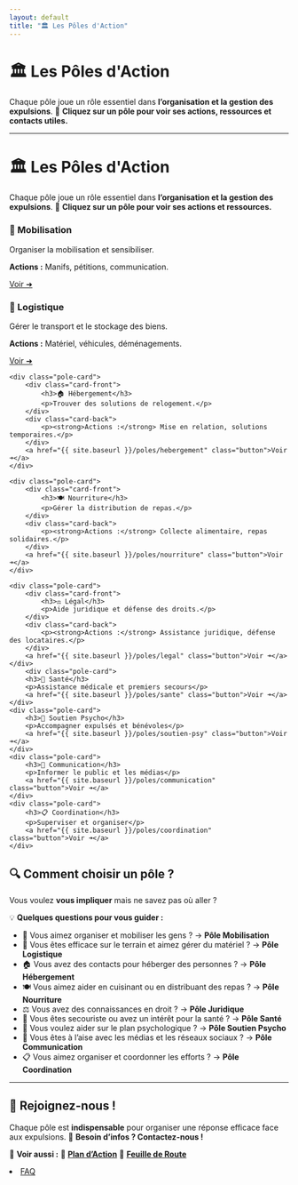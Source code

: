 ```yaml
---
layout: default
title: "🏛 Les Pôles d'Action"
---
```

# 🏛 Les Pôles d'Action

Chaque pôle joue un rôle essentiel dans **l’organisation et la gestion des expulsions**.
📌 **Cliquez sur un pôle pour voir ses actions, ressources et contacts utiles.**

---

# 🏛 Les Pôles d'Action

Chaque pôle joue un rôle essentiel dans **l’organisation et la gestion des expulsions**.
📌 **Cliquez sur un pôle pour voir ses actions et ressources.**

<div class="pole-grid">
    <div class="pole-card">
        <div class="card-front">
            <h3>📣 Mobilisation</h3>
            <p>Organiser la mobilisation et sensibiliser.</p>
        </div>
        <div class="card-back">
            <p><strong>Actions :</strong> Manifs, pétitions, communication.</p>
        </div>
        <a href="{{ site.baseurl }}/poles/mobilisation" class="button">Voir ➜</a>
    </div>
    <div class="pole-card">
        <div class="card-front">
            <h3>🚚 Logistique</h3>
            <p>Gérer le transport et le stockage des biens.</p>
        </div>
        <div class="card-back">
            <p><strong>Actions :</strong> Matériel, véhicules, déménagements.</p>
        </div>
        <a href="{{ site.baseurl }}/poles/logistique" class="button">Voir ➜</a>
    </div>

    <div class="pole-card">
        <div class="card-front">
            <h3>🏠 Hébergement</h3>
            <p>Trouver des solutions de relogement.</p>
        </div>
        <div class="card-back">
            <p><strong>Actions :</strong> Mise en relation, solutions temporaires.</p>
        </div>
        <a href="{{ site.baseurl }}/poles/hebergement" class="button">Voir ➜</a>
    </div>

    <div class="pole-card">
        <div class="card-front">
            <h3>🍽️ Nourriture</h3>
            <p>Gérer la distribution de repas.</p>
        </div>
        <div class="card-back">
            <p><strong>Actions :</strong> Collecte alimentaire, repas solidaires.</p>
        </div>
        <a href="{{ site.baseurl }}/poles/nourriture" class="button">Voir ➜</a>
    </div>

    <div class="pole-card">
        <div class="card-front">
            <h3>⚖️ Légal</h3>
            <p>Aide juridique et défense des droits.</p>
        </div>
        <div class="card-back">
            <p><strong>Actions :</strong> Assistance juridique, défense des locataires.</p>
        </div>
        <a href="{{ site.baseurl }}/poles/legal" class="button">Voir ➜</a>
    </div>
        <div class="pole-card">
        <h3>🏥 Santé</h3>
        <p>Assistance médicale et premiers secours</p>
        <a href="{{ site.baseurl }}/poles/sante" class="button">Voir ➜</a>
    </div>
    <div class="pole-card">
        <h3>💙 Soutien Psycho</h3>
        <p>Accompagner expulsés et bénévoles</p>
        <a href="{{ site.baseurl }}/poles/soutien-psy" class="button">Voir ➜</a>
    </div>
    <div class="pole-card">
        <h3>📢 Communication</h3>
        <p>Informer le public et les médias</p>
        <a href="{{ site.baseurl }}/poles/communication" class="button">Voir ➜</a>
    </div>
    <div class="pole-card">
        <h3>📋 Coordination</h3>
        <p>Superviser et organiser</p>
        <a href="{{ site.baseurl }}/poles/coordination" class="button">Voir ➜</a>
    </div>
</div>



## 🔍 **Comment choisir un pôle ?**

Vous voulez **vous impliquer** mais ne savez pas où aller ?

💡 **Quelques questions pour vous guider :**
- 📢 Vous aimez organiser et mobiliser les gens ? → **Pôle Mobilisation**
- 🚚 Vous êtes efficace sur le terrain et aimez gérer du matériel ? → **Pôle Logistique**
- 🏠 Vous avez des contacts pour héberger des personnes ? → **Pôle Hébergement**
- 🍽️ Vous aimez aider en cuisinant ou en distribuant des repas ? → **Pôle Nourriture**
- ⚖️ Vous avez des connaissances en droit ? → **Pôle Juridique**
- 🏥 Vous êtes secouriste ou avez un intérêt pour la santé ? → **Pôle Santé**
- 💙 Vous voulez aider sur le plan psychologique ? → **Pôle Soutien Psycho**
- 📢 Vous êtes à l’aise avec les médias et les réseaux sociaux ? → **Pôle Communication**
- 📋 Vous aimez organiser et coordonner les efforts ? → **Pôle Coordination**

---

## 📢 **Rejoignez-nous !**

Chaque pôle est **indispensable** pour organiser une réponse efficace face aux expulsions.
💬 **Besoin d’infos ? Contactez-nous !**

📌 **Voir aussi :**
🔹 **[Plan d’Action](../plan.md)**
🔹 **[Feuille de Route](../feuille-de-route.md)**
<li><a href="{{ site.baseurl }}/faq">FAQ</a></li>
